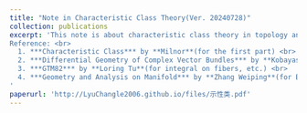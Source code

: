 ```yaml
---
title: "Note in Characteristic Class Theory(Ver. 20240728)"
collection: publications
excerpt: 'This note is about characteristic class theory in topology and differential geometry. <br>
Reference: <br>
  1. ***Characteristic Class*** by **Milnor**(for the first part) <br>
  2. ***Differential Geometry of Complex Vector Bundles*** by **Kobayashi**(for preliminaries to complex geometry, Chern class) <br>
  3. ***GTM82*** by **Loring Tu**(for integral on fibers, etc.) <br>
  4. ***Geometry and Analysis on Manifold*** by **Zhang Weiping**(for Berezin integral, Gauss-Bonnet-Chern theorem, Kervaire semi-character, Atiyah-Singer theorem).
'
paperurl: 'http://LyuChangle2006.github.io/files/示性类.pdf'
---
```

